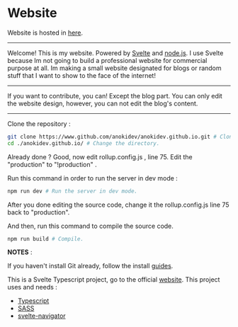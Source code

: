 # Website

Website is hosted in [here](https://anokidev.github.io).

---------------------------------------------------------

Welcome! This is my website. Powered by [Svelte](https://www.svelte.dev) 
and [node.js](https://www.nodejs.org). I use Svelte because 
Im not going to build a professional website for commercial 
purpose at all. Im making a small website designated for 
blogs or random stuff that I want to show to the face of 
the internet!

---------------------------------------------------------

If you want to contribute, you can! Except the blog part.
You can only edit the website design, however, you can not
edit the blog's content.

---------------------------------------------------------

Clone the repository :

```zsh
git clone https://www.github.com/anokidev/anokidev.github.io.git # Clone the repo.
cd ./anokidev.github.io/ # Change the directory.
```

Already done ? Good, now edit rollup.config.js , line 75.
Edit the "production" to "!production" .

Run this command in order to run the server in dev mode :

```zsh
npm run dev # Run the server in dev mode.
```

After you done editing the source code, change it the
rollup.config.js line 75 back to "production".

And then, run this command to compile the source code.

```zsh
npm run build # Compile.
```

**NOTES** :

If you haven't install Git already, follow the install [guides](https://www.git-scm.com/downloads).

This is a Svelte Typescript project, go to the official [website](https://www.svelte.dev).
This project uses and needs : 

- [Typescript](https://www.typescriptlang.org)
- [SASS](https://www.sass-lang.com)
- [svelte-navigator](https://www.github.com/mefechoel/svelte-navigator)
